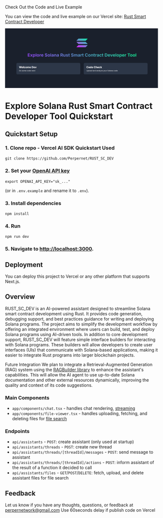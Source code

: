Check Out the Code and Live Example

You can view the code and live example on our Vercel site: [Rust Smart Contract Developer](https://rust-sc-dev.vercel.app/)

![Main page](github-images/main-page.png)

# Explore Solana Rust Smart Contract Developer Tool Quickstart

## Quickstart Setup

### 1. Clone repo - Vercel AI SDK Quickstart Used

```shell
git clone https://github.com/Perpernet/RUST_SC_DEV
```

### 2. Set your [OpenAI API key](https://platform.openai.com/api-keys)

```shell
export OPENAI_API_KEY="sk_..."
```

(or in `.env.example` and rename it to `.env`).

### 3. Install dependencies

```shell
npm install
```

### 4. Run

```shell
npm run dev
```

### 5. Navigate to [http://localhost:3000](http://localhost:3000).

## Deployment

You can deploy this project to Vercel or any other platform that supports Next.js.


## Overview

RUST_SC_DEV is an AI-powered assistant designed to streamline Solana smart contract development using Rust. It provides code generation, debugging support, and best practices guidance for writing and deploying Solana programs. The project aims to simplify the development workflow by offering an integrated environment where users can build, test, and deploy Solana programs using AI-driven tools.
In addition to core development support, RUST_SC_DEV will feature simple interface builders for interacting with Solana programs. These builders will allow developers to create user interfaces (UIs) that communicate with Solana-based applications, making it easier to integrate Rust programs into larger blockchain projects.

Future Integration
We plan to integrate a Retrieval-Augmented Generation (RAG) system using the [RAGBuilder library](https://github.com/KruxAI/ragbuilder?tab=readme-ov-file) to enhance the assistant's capabilities. This will allow the AI agent to use up-to-date Solana documentation and other external resources dynamically, improving the quality and context of its code suggestions.



### Main Components

- `app/components/chat.tsx` - handles chat rendering, [streaming](https://platform.openai.com/docs/assistants/overview?context=with-streaming)
- `app/components/file-viewer.tsx` - handles uploading, fetching, and deleting files for [file search](https://platform.openai.com/docs/assistants/tools/file-search)

### Endpoints

- `api/assistants` - `POST`: create assistant (only used at startup)
- `api/assistants/threads` - `POST`: create new thread
- `api/assistants/threads/[threadId]/messages` - `POST`: send message to assistant
- `api/assistants/threads/[threadId]/actions` - `POST`: inform assistant of the result of a function it decided to call
- `api/assistants/files` - `GET`/`POST`/`DELETE`: fetch, upload, and delete assistant files for file search

## Feedback

Let us know if you have any thoughts, questions, or feedback at perpernetwork@gmail.com
Use 60seconds delay if publish code on Vercel
